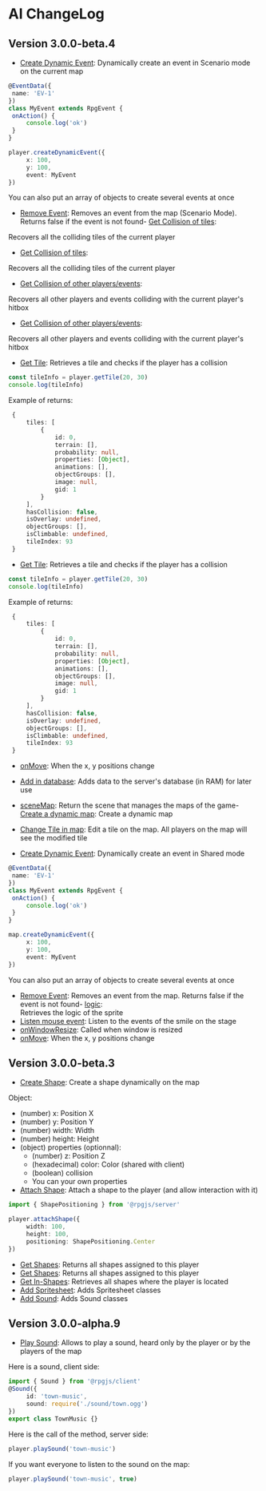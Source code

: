 # AI ChangeLog

## Version 3.0.0-beta.4

- [Create Dynamic Event](/api/Player.html): 
Dynamically create an event in Scenario mode on the current map

```ts
@EventData({
 name: 'EV-1'
})
class MyEvent extends RpgEvent {
 onAction() {
     console.log('ok')
 }
} 

player.createDynamicEvent({
     x: 100,
     y: 100,
     event: MyEvent
})
```

You can also put an array of objects to create several events at once
- [Remove Event](/api/Player.html): 
Removes an event from the map (Scenario Mode). Returns false if the event is not found- [Get Collision of tiles](/api/Player.html): 

Recovers all the colliding tiles of the current player 
- [Get Collision of tiles](/api/RpgSpriteLogic.html): 

Recovers all the colliding tiles of the current player 
- [Get Collision of other players/events](/api/Player.html): 

Recovers all other players and events colliding with the current player's hitbox
- [Get Collision of other players/events](/api/RpgSpriteLogic.html): 

Recovers all other players and events colliding with the current player's hitbox
- [Get Tile](/api/Player.html): 
Retrieves a tile and checks if the player has a collision

```ts
const tileInfo = player.getTile(20, 30)
console.log(tileInfo)
```

Example of returns: 

```ts
 {
     tiles: [
         {
             id: 0,
             terrain: [],
             probability: null,
             properties: [Object],
             animations: [],
             objectGroups: [],
             image: null,
             gid: 1
         }
     ],
     hasCollision: false,
     isOverlay: undefined,
     objectGroups: [],
     isClimbable: undefined,
     tileIndex: 93
 }
 ```
- [Get Tile](/api/RpgSpriteLogic.html): 
Retrieves a tile and checks if the player has a collision

```ts
const tileInfo = player.getTile(20, 30)
console.log(tileInfo)
```

Example of returns: 

```ts
 {
     tiles: [
         {
             id: 0,
             terrain: [],
             probability: null,
             properties: [Object],
             animations: [],
             objectGroups: [],
             image: null,
             gid: 1
         }
     ],
     hasCollision: false,
     isOverlay: undefined,
     objectGroups: [],
     isClimbable: undefined,
     tileIndex: 93
 }
 ```
- [onMove](/api/RpgPlayerHooks.html): 
When the x, y positions change
- [Add in database](/api/RpgServerEngine.html): 
Adds data to the server's database (in RAM) for later use
- [sceneMap](/api/RpgServerEngine.html): 
Return the scene that manages the maps of the game- [Create a dynamic map](/api/SceneMap.html): 
Create a dynamic map
- [Change Tile in map](/api/Map.html): 
Edit a tile on the map. All players on the map will see the modified tile

- [Create Dynamic Event](/api/Map.html): 
Dynamically create an event in Shared mode

```ts
@EventData({
 name: 'EV-1'
})
class MyEvent extends RpgEvent {
 onAction() {
     console.log('ok')
 }
} 

map.createDynamicEvent({
     x: 100,
     y: 100,
     event: MyEvent
})
```

You can also put an array of objects to create several events at once
- [Remove Event](/api/Map.html): 
Removes an event from the map. Returns false if the event is not found- [logic](/api/RpgSprite.html):  
Retrieves the logic of the sprite
- [Listen mouse event](/api/RpgSceneMap.html): 
Listen to the events of the smile on the stage
- [onWindowResize](/api/RpgEngineHooks.html): 
Called when window is resized
- [onMove](/api/RpgSpriteHooks.html): 
When the x, y positions change

## Version 3.0.0-beta.3

- [Create Shape](/api/Map.html): 
Create a shape dynamically on the map

Object:
 - (number) x: Position X
 - (number) y: Position Y
 - (number) width: Width
 - (number) height: Height
 - (object) properties (optionnal): 
     - (number) z: Position Z
     - (hexadecimal) color: Color (shared with client)
     - (boolean) collision
     - You can your own properties
- [Attach Shape](/api/Player.html): 
Attach a shape to the player (and allow interaction with it)

```ts
import { ShapePositioning } from '@rpgjs/server'

player.attachShape({
     width: 100,
     height: 100,
     positioning: ShapePositioning.Center
})
```
- [Get Shapes](/api/Player.html): 
Returns all shapes assigned to this player
- [Get Shapes](/api/RpgSpriteLogic.html): 
Returns all shapes assigned to this player
- [Get In-Shapes](/api/Player.html): 
Retrieves all shapes where the player is located
- [Add Spritesheet](/api/RpgClientEngine.html): 
Adds Spritesheet classes
- [Add Sound](/api/RpgClientEngine.html): 
Adds Sound classes

## Version 3.0.0-alpha.9

- [Play Sound](/api/Player.html): 
Allows to play a sound, heard only by the player or by the players of the map

Here is a sound, client side:

```ts
import { Sound } from '@rpgjs/client'
@Sound({
     id: 'town-music',
     sound: require('./sound/town.ogg')
})
export class TownMusic {}
```

Here is the call of the method, server side:

```ts
player.playSound('town-music')
```

If you want everyone to listen to the sound on the map:

```ts
player.playSound('town-music', true)
```

